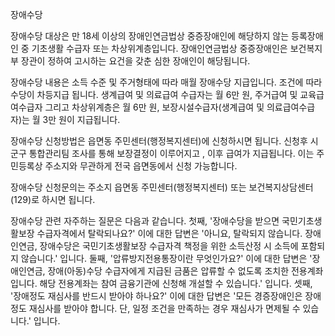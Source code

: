 장애수당

장애수당 대상은 만 18세 이상의 장애인연금법상 중증장애인에 해당하지 않는 등록장애인 중 기초생활 수급자 또는 차상위계층입니다. 장애인연금법상 중증장애인은 보건복지부 장관이 정하여 고시하는 요건을 갖춘 심한 장애인이 해당됩니다.

장애수당 내용은 소득 수준 및 주거형태에 따라 매월 장애수당 지급입니다. 조건에 따라 수당이 차등지급 됩니다.
생계급여 및 의료급여 수급자는 월 6만 원, 주거급여 및 교육급여수급자 그리고 차상위계층은 월 6만 원, 보장시설수급자(생계급여 및 의료급여수급자)는 월 3만 원이 지급됩니다.

장애수당 신청방법은 읍면동 주민센터(행정복지센터)에 신청하시면 됩니다. 신청후 시군구 통합관리팀 조사를 통해 보장결정이 이루어지고 , 이후 급여가 지급됩니다. 이는 주민등록상 주소지와 무관하게 전국 읍면동에서 신청 가능합니다.

장애수당 신청문의는 주소지 읍면동 주민센터(행정복지센터) 또는 보건복지상담센터(129)로 하시면 됩니다.

장애수당 관련 자주하는 질문은 다음과 같습니다.
첫째, '장애수당을 받으면 국민기초생활보장 수급자격에서 탈락되나요?' 이에 대한 답변은 '아니요, 탈락되지 않습니다. 장애인연금, 장애수당은 국민기초생활보장 수급자격 책정을 위한 소득산정 시 소득에 포함되지 않습니다.' 입니다.
둘째, '압류방지전용통장이란 무엇인가요?' 이에 대한 답변은 '장애인연금, 장애(아동)수당 수급자에게 지급된 금품은 압류할 수 없도록 조치한 전용계좌입니다. 해당 전용계좌는 참여 금융기관에 신청해 개설할 수 있습니다.' 입니다.
셋째, '장애정도 재심사를 반드시 받아야 하나요?' 이에 대한 답변은 '모든 경증장애인은 장애정도 재심사를 받아야 합니다. 단, 일정 조건을 만족하는 경우 재심사가 면제될 수 있습니다.' 입니다.